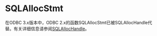 # SQLAllocStmt<a name="ZH-CN_TOPIC_0242371439"></a>

在ODBC 3.x版本中，ODBC 2.x的函数SQLAllocStmt已被SQLAllocHandle代替。有关详细信息请参阅[SQLAllocHandle](SQLAllocHandle.md#ZH-CN_TOPIC_0242371438)。

